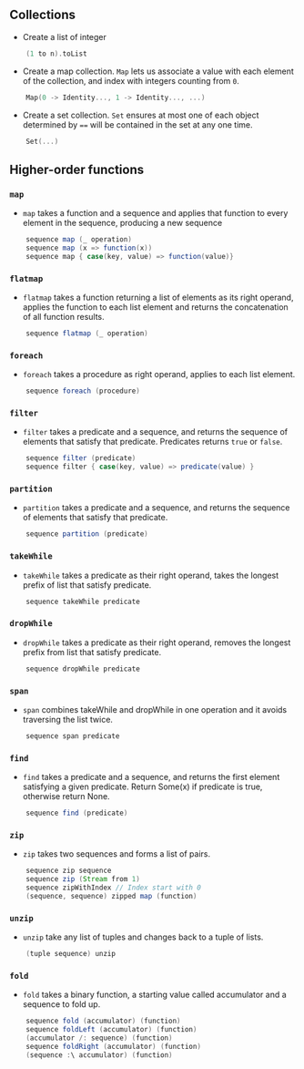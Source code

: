 ## Collections

- Create a list of integer

```scala
    (1 to n).toList
```

- Create a map collection. `Map` lets us associate a value with each element of 
the collection, and index with integers counting from `0`.

```scala
    Map(0 -> Identity..., 1 -> Identity..., ...)
```

- Create a set collection. `Set` ensures at most one of each object determined 
by `==` will be contained in the set at any one time.

```scala
    Set(...)
```

## Higher-order functions

### `map`

- `map` takes a function and a sequence and applies that function to every element in the sequence, producing a new sequence

```scala
    sequence map (_ operation)
    sequence map (x => function(x))
    sequence map { case(key, value) => function(value)}
```

### `flatmap`

- `flatmap` takes a function returning a list of elements as its right operand, applies the function to each list element and returns the concatenation of all function results. 

```scala
    sequence flatmap (_ operation)
```

### `foreach`

- `foreach` takes a procedure as right operand, applies to each list element.

```scala
    sequence foreach (procedure)
```

### `filter`

- `filter` takes a predicate and a sequence, and returns the sequence of elements that satisfy that predicate. Predicates returns `true` or `false`.

```scala
    sequence filter (predicate)
    sequence filter { case(key, value) => predicate(value) }
```

### `partition`

- `partition` takes a predicate and a sequence, and returns the sequence of elements that satisfy that predicate.

```scala
    sequence partition (predicate)
```

### `takeWhile`

- `takeWhile` takes a predicate as their right operand, takes the longest prefix of list that satisfy predicate.

```scala
    sequence takeWhile predicate
```

### `dropWhile`

- `dropWhile` takes a predicate as their right operand, removes the longest prefix from list that satisfy predicate.

```scala
    sequence dropWhile predicate
```

### `span`

- `span` combines takeWhile and dropWhile in one operation and it avoids traversing the list twice.

```scala
    sequence span predicate
```

### `find`

- `find` takes a predicate and a sequence, and returns the first element satisfying a given predicate. Return Some(x) if predicate is true, otherwise return None.

```scala
    sequence find (predicate)
```

### `zip`

- `zip` takes two sequences and forms a list of pairs.

```scala
    sequence zip sequence
    sequence zip (Stream from 1)
    sequence zipWithIndex // Index start with 0
    (sequence, sequence) zipped map (function)
```

### `unzip`

- `unzip` take any list of tuples and changes back to a tuple of lists.

```scala
    (tuple sequence) unzip
```

### `fold`

- `fold` takes a binary function, a starting value called accumulator and a sequence to fold up.

```scala
    sequence fold (accumulator) (function)
    sequence foldLeft (accumulator) (function)
    (accumulator /: sequence) (function)
    sequence foldRight (accumulator) (function)
    (sequence :\ accumulator) (function)
```

